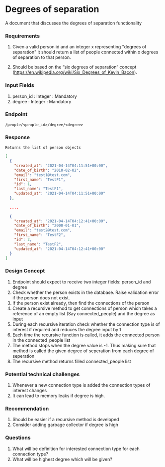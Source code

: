 # Degrees of separation

A document that discusses the degrees of separation functionality


### Requirements

1. Given a valid person id and an integer x representing "degrees of separation" it should return a list of people connected within x degrees of separation to that person.

2. Should be based on the “six degrees of separation” concept (https://en.wikipedia.org/wiki/Six_Degrees_of_Kevin_Bacon).


### Input Fields

1. person_id : Integer : Mandatory
2. degree : Integer : Mandatory


### Endpoint

	/people/<people_id>/degree/<degree>


### Response

	Returns the list of person objects

```json
[
  {
    "created_at": "2021-04-14T04:11:51+00:00", 
    "date_of_birth": "2010-02-02", 
    "email": "test1@test.com", 
    "first_name": "TestF1", 
    "id": 1, 
    "last_name": "TestF1", 
    "updated_at": "2021-04-14T04:11:51+00:00"
  },
  
  ....

  {
    "created_at": "2021-04-14T04:12:41+00:00", 
    "date_of_birth": "2000-01-01", 
    "email": "test2@test.com", 
    "first_name": "TestF2", 
    "id": 2, 
    "last_name": "TestF2", 
    "updated_at": "2021-04-14T04:12:41+00:00"
  }
]
```

### Design Concept

1. Endpoint should expect to receive two integer fields: person_id and degree
2. Check whether the person exists in the database. Raise validation error if the person does not exist.
3. If the person exist already, then find the connections of the person
4. Create a recursive method to get connections of person which takes a reference of an empty list (Say connected_people) and the degree as input 
5. During each recursive iteration check whether the connection type is of interest if required and reduces the degree input by 1
6. Each time the recursive function is called, it adds the connected person in the connected_people list
7. The method stops when the degree value is -1. Thus making sure that method is called the given degree of seperation from each degree of seperation
8. The recursive method returns filled connected_people list


### Potential technical challenges

1. Whenever a new connection type is added the connection types of interest changes
2. It can lead to memory leaks if degree is high.


### Recommendation

1. Should be easier if a recursive method is developed
2. Consider adding garbage collector if degree is high


### Questions

1. What will be definition for interested connection type for each connection type?
2. What will be highest degree which will be given?
